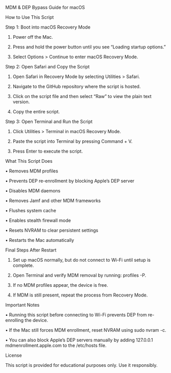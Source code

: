 MDM & DEP Bypass Guide for macOS

How to Use This Script

Step 1: Boot into macOS Recovery Mode
	
 1.	Power off the Mac.
	
 2.	Press and hold the power button until you see “Loading startup options.”
	
 3.	Select Options > Continue to enter macOS Recovery Mode.


Step 2: Open Safari and Copy the Script
	
 1.	Open Safari in Recovery Mode by selecting Utilities > Safari.
	
 2.	Navigate to the GitHub repository where the script is hosted.
	
 3.	Click on the script file and then select “Raw” to view the plain text version.
	
 4.	Copy the entire script.


Step 3: Open Terminal and Run the Script
	
 1.	Click Utilities > Terminal in macOS Recovery Mode.
	
 2.	Paste the script into Terminal by pressing Command + V.
	
 3.	Press Enter to execute the script.

What This Script Does
	
 •	Removes MDM profiles
	
 •	Prevents DEP re-enrollment by blocking Apple’s DEP server
	
 •	Disables MDM daemons
	
 •	Removes Jamf and other MDM frameworks
	
 •	Flushes system cache
	
 •	Enables stealth firewall mode
	
 •	Resets NVRAM to clear persistent settings
	
 •	Restarts the Mac automatically


Final Steps After Restart
	
 1.	Set up macOS normally, but do not connect to Wi-Fi until setup is complete.
	
 2.	Open Terminal and verify MDM removal by running: profiles -P.
	
 3.	If no MDM profiles appear, the device is free.
	
 4.	If MDM is still present, repeat the process from Recovery Mode.

Important Notes
	
 •	Running this script before connecting to Wi-Fi prevents DEP from re-enrolling the device.
	
 •	If the Mac still forces MDM enrollment, reset NVRAM using sudo nvram -c.
	
 •	You can also block Apple’s DEP servers manually by adding 127.0.0.1 mdmenrollment.apple.com to the /etc/hosts file.


License

This script is provided for educational purposes only. Use it responsibly.
